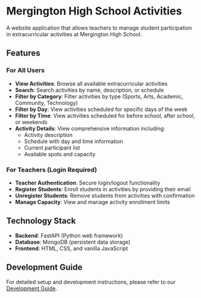 # Mergington High School Activities

A website application that allows teachers to manage student participation in extracurricular activities at Mergington High School.

## Features

### For All Users
- **View Activities**: Browse all available extracurricular activities
- **Search**: Search activities by name, description, or schedule
- **Filter by Category**: Filter activities by type (Sports, Arts, Academic, Community, Technology)
- **Filter by Day**: View activities scheduled for specific days of the week
- **Filter by Time**: View activities scheduled for before school, after school, or weekends
- **Activity Details**: View comprehensive information including:
  - Activity description
  - Schedule with day and time information
  - Current participant list
  - Available spots and capacity

### For Teachers (Login Required)
- **Teacher Authentication**: Secure login/logout functionality
- **Register Students**: Enroll students in activities by providing their email
- **Unregister Students**: Remove students from activities with confirmation
- **Manage Capacity**: View and manage activity enrollment limits

## Technology Stack

- **Backend**: FastAPI (Python web framework)
- **Database**: MongoDB (persistent data storage)
- **Frontend**: HTML, CSS, and vanilla JavaScript

## Development Guide

For detailed setup and development instructions, please refer to our [Development Guide](../docs/how-to-develop.md).
